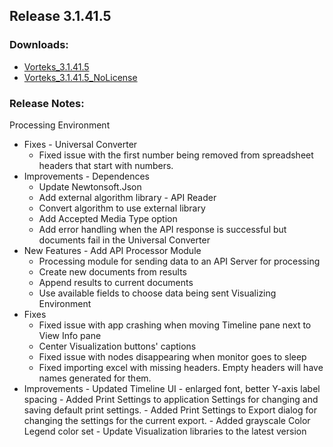 ## Release 3.1.41.5

### Downloads:
* [Vorteks_3.1.41.5](https://qualta.sharepoint.com/:u:/s/Qualta580/EVs0PMpy4I5NtCLSopZIYP0BoTr_FNinoWcxHJM6BM1SuA)
* [Vorteks_3.1.41.5_NoLicense](https://qualta.sharepoint.com/:u:/s/Qualta580/ER80YEIQalBOiaxsBIbsnm8BNCNMVHsScJdInVAPhI9HQQ)

### Release Notes:

Processing Environment
   *  Fixes
     - Universal Converter
       * Fixed issue with the first number being removed from spreadsheet headers that start with numbers.
   *  Improvements
     - Dependences
       * Update Newtonsoft.Json
       * Add external algorithm library
     - API Reader
       * Convert algorithm to use external library
       * Add Accepted Media Type option
       * Add error handling when the API response is successful but documents fail in the Universal Converter
   *  New Features
     - Add API Processor Module
       * Processing module for sending data to an API Server for processing
       * Create new documents from results
       * Append results to current documents
       * Use available fields to choose data being sent
 Visualizing Environment
   * Fixes
     - Fixed issue with app crashing when moving Timeline pane next to View Info pane
     - Center Visualization buttons' captions
     - Fixed issue with nodes disappearing when monitor goes to sleep
     - Fixed importing excel with missing headers. Empty headers will have names generated for them.
   *  Improvements
     - Updated Timeline UI - enlarged font, better Y-axis label spacing
     - Added Print Settings to application Settings for changing and saving default print settings.
     - Added Print Settings to Export dialog for changing the settings for the current export.
     - Added grayscale Color Legend color set
     - Update Visualization libraries to the latest version